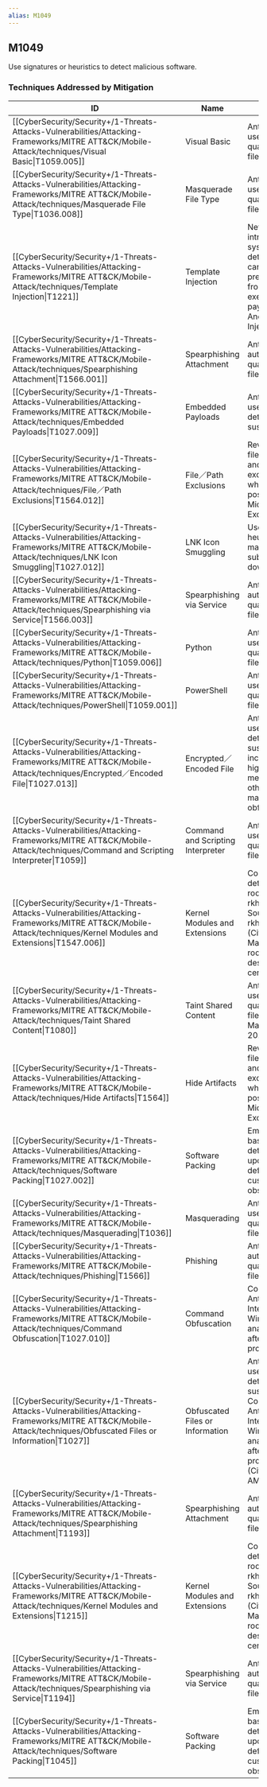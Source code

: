 ```yaml
---
alias: M1049
---
```


## M1049

Use signatures or heuristics to detect malicious software.


### Techniques Addressed by Mitigation

| ID | Name | Description |
| --- | --- | --- |
| [[CyberSecurity/Security+/1-Threats-Attacks-Vulnerabilities/Attacking-Frameworks/MITRE ATT&CK/Mobile-Attack/techniques/Visual Basic\|T1059.005]] | Visual Basic | Anti-virus can be used to automatically quarantine suspicious files.  |
| [[CyberSecurity/Security+/1-Threats-Attacks-Vulnerabilities/Attacking-Frameworks/MITRE ATT&CK/Mobile-Attack/techniques/Masquerade File Type\|T1036.008]] | Masquerade File Type | Anti-virus can be used to automatically quarantine suspicious files.  |
| [[CyberSecurity/Security+/1-Threats-Attacks-Vulnerabilities/Attacking-Frameworks/MITRE ATT&CK/Mobile-Attack/techniques/Template Injection\|T1221]] | Template Injection | Network/Host intrusion prevention systems, antivirus, and detonation chambers can be employed to prevent documents from fetching and/or executing malicious payloads.(Citation: Anomali Template Injection MAR 2018) |
| [[CyberSecurity/Security+/1-Threats-Attacks-Vulnerabilities/Attacking-Frameworks/MITRE ATT&CK/Mobile-Attack/techniques/Spearphishing Attachment\|T1566.001]] | Spearphishing Attachment | Anti-virus can also automatically quarantine suspicious files. |
| [[CyberSecurity/Security+/1-Threats-Attacks-Vulnerabilities/Attacking-Frameworks/MITRE ATT&CK/Mobile-Attack/techniques/Embedded Payloads\|T1027.009]] | Embedded Payloads | Anti-virus can be used to automatically detect and quarantine suspicious files. |
| [[CyberSecurity/Security+/1-Threats-Attacks-Vulnerabilities/Attacking-Frameworks/MITRE ATT&CK/Mobile-Attack/techniques/File／Path Exclusions\|T1564.012]] | File／Path Exclusions | Review and audit file/folder exclusions, and limit scope of exclusions to only what is required where possible.(Citation: Microsoft File Folder Exclusions) |
| [[CyberSecurity/Security+/1-Threats-Attacks-Vulnerabilities/Attacking-Frameworks/MITRE ATT&CK/Mobile-Attack/techniques/LNK Icon Smuggling\|T1027.012]] | LNK Icon Smuggling | Use signatures or heuristics to detect malicious LNK and subsequently downloaded files. |
| [[CyberSecurity/Security+/1-Threats-Attacks-Vulnerabilities/Attacking-Frameworks/MITRE ATT&CK/Mobile-Attack/techniques/Spearphishing via Service\|T1566.003]] | Spearphishing via Service | Anti-virus can also automatically quarantine suspicious files. |
| [[CyberSecurity/Security+/1-Threats-Attacks-Vulnerabilities/Attacking-Frameworks/MITRE ATT&CK/Mobile-Attack/techniques/Python\|T1059.006]] | Python | Anti-virus can be used to automatically quarantine suspicious files.  |
| [[CyberSecurity/Security+/1-Threats-Attacks-Vulnerabilities/Attacking-Frameworks/MITRE ATT&CK/Mobile-Attack/techniques/PowerShell\|T1059.001]] | PowerShell | Anti-virus can be used to automatically quarantine suspicious files.  |
| [[CyberSecurity/Security+/1-Threats-Attacks-Vulnerabilities/Attacking-Frameworks/MITRE ATT&CK/Mobile-Attack/techniques/Encrypted／Encoded File\|T1027.013]] | Encrypted／Encoded File | Anti-virus can be used to automatically detect and quarantine suspicious files, including those with high entropy measurements or with otherwise potentially malicious signs of obfuscation. |
| [[CyberSecurity/Security+/1-Threats-Attacks-Vulnerabilities/Attacking-Frameworks/MITRE ATT&CK/Mobile-Attack/techniques/Command and Scripting Interpreter\|T1059]] | Command and Scripting Interpreter | Anti-virus can be used to automatically quarantine suspicious files.  |
| [[CyberSecurity/Security+/1-Threats-Attacks-Vulnerabilities/Attacking-Frameworks/MITRE ATT&CK/Mobile-Attack/techniques/Kernel Modules and Extensions\|T1547.006]] | Kernel Modules and Extensions | Common tools for detecting Linux rootkits include: rkhunter (Citation: SourceForge rkhunter), chrootkit (Citation: Chkrootkit Main), although rootkits may be designed to evade certain detection tools. |
| [[CyberSecurity/Security+/1-Threats-Attacks-Vulnerabilities/Attacking-Frameworks/MITRE ATT&CK/Mobile-Attack/techniques/Taint Shared Content\|T1080]] | Taint Shared Content | Anti-virus can be used to automatically quarantine suspicious files.(Citation: Mandiant Cloudy Logs 2023) |
| [[CyberSecurity/Security+/1-Threats-Attacks-Vulnerabilities/Attacking-Frameworks/MITRE ATT&CK/Mobile-Attack/techniques/Hide Artifacts\|T1564]] | Hide Artifacts | Review and audit file/folder exclusions, and limit scope of exclusions to only what is required where possible.(Citation: Microsoft File Folder Exclusions) |
| [[CyberSecurity/Security+/1-Threats-Attacks-Vulnerabilities/Attacking-Frameworks/MITRE ATT&CK/Mobile-Attack/techniques/Software Packing\|T1027.002]] | Software Packing | Employ heuristic-based malware detection. Ensure updated virus definitions and create custom signatures for observed malware.  |
| [[CyberSecurity/Security+/1-Threats-Attacks-Vulnerabilities/Attacking-Frameworks/MITRE ATT&CK/Mobile-Attack/techniques/Masquerading\|T1036]] | Masquerading | Anti-virus can be used to automatically quarantine suspicious files. |
| [[CyberSecurity/Security+/1-Threats-Attacks-Vulnerabilities/Attacking-Frameworks/MITRE ATT&CK/Mobile-Attack/techniques/Phishing\|T1566]] | Phishing | Anti-virus can automatically quarantine suspicious files. |
| [[CyberSecurity/Security+/1-Threats-Attacks-Vulnerabilities/Attacking-Frameworks/MITRE ATT&CK/Mobile-Attack/techniques/Command Obfuscation\|T1027.010]] | Command Obfuscation | Consider utilizing the Antimalware Scan Interface (AMSI) on Windows 10+ to analyze commands after being processed/interpreted.  |
| [[CyberSecurity/Security+/1-Threats-Attacks-Vulnerabilities/Attacking-Frameworks/MITRE ATT&CK/Mobile-Attack/techniques/Obfuscated Files or Information\|T1027]] | Obfuscated Files or Information | Anti-virus can be used to automatically detect and quarantine suspicious files. Consider utilizing the Antimalware Scan Interface (AMSI) on Windows 10+ to analyze commands after being processed/interpreted. (Citation: Microsoft AMSI June 2015) |
| [[CyberSecurity/Security+/1-Threats-Attacks-Vulnerabilities/Attacking-Frameworks/MITRE ATT&CK/Mobile-Attack/techniques/Spearphishing Attachment\|T1193]] | Spearphishing Attachment | Anti-virus can also automatically quarantine suspicious files. |
| [[CyberSecurity/Security+/1-Threats-Attacks-Vulnerabilities/Attacking-Frameworks/MITRE ATT&CK/Mobile-Attack/techniques/Kernel Modules and Extensions\|T1215]] | Kernel Modules and Extensions | Common tools for detecting Linux rootkits include: rkhunter (Citation: SourceForge rkhunter), chrootkit (Citation: Chkrootkit Main), although rootkits may be designed to evade certain detection tools. |
| [[CyberSecurity/Security+/1-Threats-Attacks-Vulnerabilities/Attacking-Frameworks/MITRE ATT&CK/Mobile-Attack/techniques/Spearphishing via Service\|T1194]] | Spearphishing via Service | Anti-virus can also automatically quarantine suspicious files. |
| [[CyberSecurity/Security+/1-Threats-Attacks-Vulnerabilities/Attacking-Frameworks/MITRE ATT&CK/Mobile-Attack/techniques/Software Packing\|T1045]] | Software Packing | Employ heuristic-based malware detection. Ensure updated virus definitions and create custom signatures for observed malware. |
